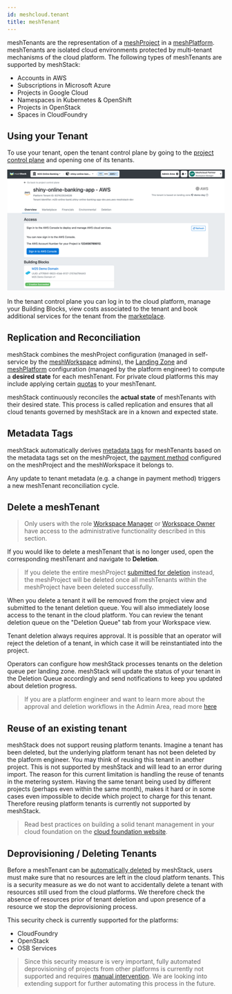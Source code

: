 ```yaml
---
id: meshcloud.tenant
title: meshTenant
---
```


meshTenants are the representation of a [meshProject](./meshcloud.project.md) in a [meshPlatform](./meshcloud.platforms.md).
meshTenants are isolated cloud environments protected by multi-tenant mechanisms of the cloud platform. The following types of meshTenants are supported by meshStack:

- Accounts in AWS
- Subscriptions in Microsoft Azure
- Projects in Google Cloud
- Namespaces in Kubernetes & OpenShift
- Projects in OpenStack
- Spaces in CloudFoundry

## Using your Tenant

To use your tenant, open the tenant control plane by going to the [project control plane](./meshcloud.project.md#manage-meshprojects) and opening one of its tenants.

![Tenant Control Plane](assets/tenants/control-plane.png)

In the tenant control plane you can log in to the cloud platform, manage your Building Blocks, view costs associated to the tenant and book additional services for the tenant from the [marketplace](./marketplace.index.md).

## Replication and Reconciliation

meshStack combines the meshProject configuration (managed in self-service by the [meshWorkspace](./meshcloud.workspace.md) admins), the [Landing Zone](./meshcloud.landing-zones.md) and [meshPlatform](./meshcloud.platforms.md) configuration (managed by the platform engineer) to compute a **desired state** for each meshTenant. For private cloud platforms this may include applying certain [quotas](./meshcloud.tenant-quota.md) to your meshTenant.

meshStack continuously reconciles the **actual state** of meshTenants with their desired state. This process is called replication and ensures that all cloud tenants governed by meshStack are in a known and expected state.

## Metadata Tags

meshStack automatically derives [metadata tags](./meshcloud.metadata-tags.md) for meshTenants based on the metadata tags set on the meshProject, the [payment method](./meshcloud.payment-methods.md) configured on the meshProject and
the meshWorkspace it belongs to.

Any update to tenant metadata (e.g. a change in payment method) triggers a new meshTenant reconciliation cycle.

## Delete a meshTenant

> Only users with the role [Workspace Manager](meshcloud.workspace.md#assign-meshworkspace-roles) or [Workspace Owner](meshcloud.workspace.md#assign-meshworkspace-roles) have access to the administrative functionality described in this section.

If you would like to delete a meshTenant that is no longer used, open the corresponding meshTenant and navigate to **Deletion**.

> If you delete the entire meshProject [submitted for deletion](meshcloud.project.md#delete-a-meshproject) instead,
> the meshProject will be deleted once all meshTenants within the meshProject have been deleted successfully.

When you delete a tenant it will be removed from the project view and submitted to the tenant deletion queue. You will also immediately loose access to the tenant in the cloud platform.
You can review the tenant deletion queue on the "Deletion Queue" tab from your Workspace view.

Tenant deletion always requires approval. It is possible that an operator will reject the deletion of a tenant, in which case it will be reinstantiated into the project.

Operators can configure how meshStack processes tenants on the deletion queue per landing zone.
meshStack will update the status of your tenant in the Deletion Queue accordingly and send notifications to keep you updated about deletion progress.

> If you are a platform engineer and want to learn more about the approval and deletion workflows in the Admin Area, read more [here](./administration.delete-tenants.md)

## Reuse of an existing tenant

meshStack does not support reusing platform tenants. Imagine a tenant has been deleted, but the underlying platform tenant has not been deleted by the platform engineer. You may think of reusing this tenant in another project. This is not supported by meshStack and will lead to an error during import. The reason for this current limitation is handling the reuse of tenants in the metering system. Having the same tenant being used by different projects (perhaps even within the same month), makes it hard or in some cases even impossible to decide which project to charge for this tenant. Therefore reusing platform tenants is currently not supported by meshStack.

> Read best practices on building a solid tenant management in your cloud foundation on the [cloud foundation website](https://cloudfoundation.org/maturity-model/tenant-management/).

## Deprovisioning / Deleting Tenants

Before a meshTenant can be [automatically deleted](meshcloud.tenant.md#automatic-deletion) by meshStack, users must make sure that no resources are left in the cloud platform tenants. This is a security measure as we do not want to accidentally delete a tenant with resources still used from the cloud platforms. We therefore check the absence of resources prior of tenant deletion and upon presence of a resource we stop the deprovisioning process.

This security check is currently supported for the platforms:

- CloudFoundry
- OpenStack
- OSB Services

> Since this security measure is very important, fully automated deprovisioning of projects from other platforms is currently not supported and requires [manual intervention](administration.projects.md#delete-tenants). We are looking into extending support for further automating this process in the future.
